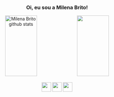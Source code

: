 <h3 align="center"> Oi, eu sou a Milena Brito!</h3> 

<div align="center">  
  <img width="45%" height="195px" src="https://github-readme-stats.vercel.app/api?username=BritoMilena&show_icons=true&count_private=true&total_issues&title_color=D889CB&icon_color=D889CB&text_color=c9d1d9&bg_color=100227" alt="Milena Brito github stats" /> 
  <img width="45%" height="195px" src="https://github-readme-stats.vercel.app/api/top-langs/?username=BritoMilena&layout=compact&title_color=D889CB&text_color=c9d1d9&bg_color=100227" />
</div>

<div style="display: inline_block" align="center"><br>
  <img height= "30" src= "https://img.shields.io/badge/HTML5-E34F26?style=for-the-badge&logo=html5&logoColor=white">
  <img height= "30" src= "https://img.shields.io/badge/CSS3-1572B6?style=for-the-badge&logo=css3&logoColor=white">
  <img height= "30" src= "https://img.shields.io/badge/JavaScript-F7DF1E?style=for-the-badge&logo=javascript&logoColor=black">
</div>
